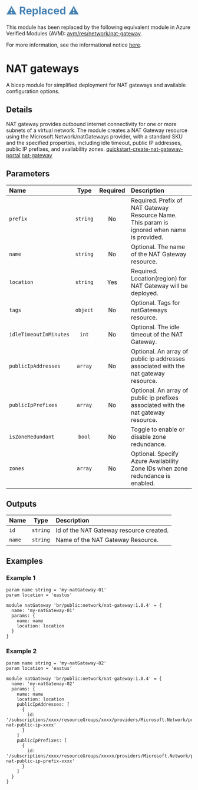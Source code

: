 <h1 style="color: steelblue;">⚠️ Replaced ⚠️</h1>

This module has been replaced by the following equivalent module in Azure Verified Modules (AVM): [avm/res/network/nat-gateway](https://github.com/Azure/bicep-registry-modules/tree/main/avm/res/network/nat-gateway).

For more information, see the informational notice [here](https://github.com/Azure/bicep-registry-modules?tab=readme-ov-file#%EF%B8%8F-new-standard-for-bicep-modules---avm-%EF%B8%8F).

# NAT gateways

A bicep module for simplified deployment for NAT gateways and available configuration options.

## Details

NAT gateway provides outbound internet connectivity for one or more subnets of a virtual network.
The module creates a NAT Gateway resource using the Microsoft.Network/natGateways provider, with a standard SKU and the specified properties, including idle timeout, public IP addresses, public IP prefixes, and availability zones.
[quickstart-create-nat-gateway-portal](https://learn.microsoft.com/en-us/azure/virtual-network/nat-gateway/quickstart-create-nat-gateway-portal)
[nat-gateway](https://learn.microsoft.com/en-us/azure/virtual-network/nat-gateway/nat-gateway-resource)

## Parameters

| Name                   | Type     | Required | Description                                                                                 |
| :--------------------- | :------: | :------: | :------------------------------------------------------------------------------------------ |
| `prefix`               | `string` | No       | Required. Prefix of NAT Gateway Resource Name. This param is ignored when name is provided. |
| `name`                 | `string` | No       | Optional. The name of the NAT Gateway resource.                                             |
| `location`             | `string` | Yes      | Required. Location(region) for NAT Gateway will be deployed.                                |
| `tags`                 | `object` | No       | Optional. Tags for natGateways resource.                                                    |
| `idleTimeoutInMinutes` | `int`    | No       | Optional. The idle timeout of the NAT Gateway.                                              |
| `publicIpAddresses`    | `array`  | No       | Optional. An array of public ip addresses associated with the nat gateway resource.         |
| `publicIpPrefixes`     | `array`  | No       | Optional. An array of public ip prefixes associated with the nat gateway resource.          |
| `isZoneRedundant`      | `bool`   | No       | Toggle to enable or disable zone redundance.                                                |
| `zones`                | `array`  | No       | Optional. Specify Azure Availability Zone IDs when zone redundance is enabled.              |

## Outputs

| Name   | Type     | Description                             |
| :----- | :------: | :-------------------------------------- |
| `id`   | `string` | Id of the NAT Gateway resource created. |
| `name` | `string` | Name of the NAT Gateway Resource.       |

## Examples

### Example 1

```bicep
param name string = 'my-natGateway-01'
param location = 'eastus'

module natGateway 'br/public:network/nat-gateway:1.0.4' = {
  name: 'my-natGateway-01'
  params: {
    name: name
    location: location
  }
}
```

### Example 2

```bicep
param name string = 'my-natGateway-02'
param location = 'eastus'

module natGateway 'br/public:network/nat-gateway:1.0.4' = {
  name: 'my-natGateway-02'
  params: {
    name: name
    location: location
    publicIpAddresses: [
      {
        id: '/subscriptions/xxxx/resourceGroups/xxxx/providers/Microsoft.Network/publicIPAddresses/xxx-nat-public-ip-xxxx'
      }
    ]
    publicIpPrefixes: [
      {
        id: '/subscriptions/xxxx/resourceGroups/xxxxx/providers/Microsoft.Network/publicIPPrefixes/xxxx-nat-public-ip-prefix-xxxx'
      }
    ]
  }
}
```
